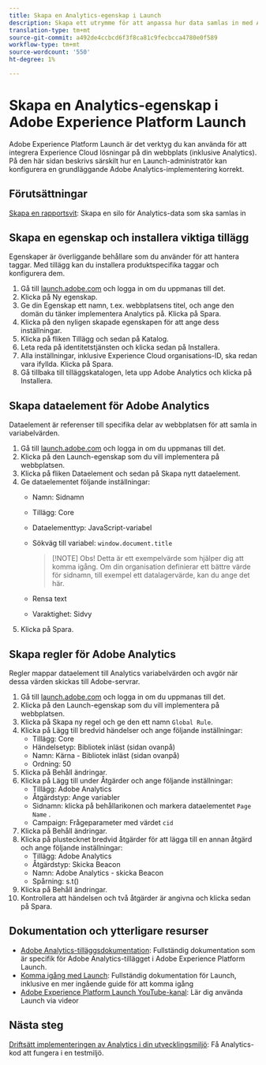 ```yaml
---
title: Skapa en Analytics-egenskap i Launch
description: Skapa ett utrymme för att anpassa hur data samlas in med Adobe Experience Platform Launch.
translation-type: tm+mt
source-git-commit: a492de4ccbcd6f3f8ca81c9fecbcca4780e0f589
workflow-type: tm+mt
source-wordcount: '550'
ht-degree: 1%

---
```



# Skapa en Analytics-egenskap i Adobe Experience Platform Launch

Adobe Experience Platform Launch är det verktyg du kan använda för att integrera Experience Cloud lösningar på din webbplats (inklusive Analytics). På den här sidan beskrivs särskilt hur en Launch-administratör kan konfigurera en grundläggande Adobe Analytics-implementering korrekt.

## Förutsättningar

[Skapa en rapportsvit](/help/admin/admin-console/create-report-suite.md): Skapa en silo för Analytics-data som ska samlas in

## Skapa en egenskap och installera viktiga tillägg

Egenskaper är överliggande behållare som du använder för att hantera taggar. Med tillägg kan du installera produktspecifika taggar och konfigurera dem.

1. Gå till [launch.adobe.com](https://launch.adobe.com) och logga in om du uppmanas till det.
1. Klicka på Ny egenskap.
1. Ge din Egenskap ett namn, t.ex. webbplatsens titel, och ange den domän du tänker implementera Analytics på. Klicka på Spara.
1. Klicka på den nyligen skapade egenskapen för att ange dess inställningar.
1. Klicka på fliken Tillägg och sedan på Katalog.
1. Leta reda på identitetstjänsten och klicka sedan på Installera.
1. Alla inställningar, inklusive Experience Cloud organisations-ID, ska redan vara ifyllda. Klicka på Spara.
1. Gå tillbaka till tilläggskatalogen, leta upp Adobe Analytics och klicka på Installera.

## Skapa dataelement för Adobe Analytics

Dataelement är referenser till specifika delar av webbplatsen för att samla in variabelvärden.

1. Gå till [launch.adobe.com](https://launch.adobe.com) och logga in om du uppmanas till det.
2. Klicka på den Launch-egenskap som du vill implementera på webbplatsen.
3. Klicka på fliken Dataelement och sedan på Skapa nytt dataelement.
4. Ge dataelementet följande inställningar:
   * Namn: Sidnamn
   * Tillägg: Core
   * Dataelementtyp: JavaScript-variabel
   * Sökväg till variabel: `window.document.title`

      >[!NOTE] Obs! Detta är ett exempelvärde som hjälper dig att komma igång. Om din organisation definierar ett bättre värde för sidnamn, till exempel ett datalagervärde, kan du ange det här.
   * Rensa text
   * Varaktighet: Sidvy
5. Klicka på Spara.

## Skapa regler för Adobe Analytics

Regler mappar dataelement till Analytics variabelvärden och avgör när dessa värden skickas till Adobe-servrar.

1. Gå till [launch.adobe.com](https://launch.adobe.com) och logga in om du uppmanas till det.
1. Klicka på den Launch-egenskap som du vill implementera på webbplatsen.
1. Klicka på Skapa ny regel och ge den ett namn `Global Rule`.
1. Klicka på Lägg till bredvid händelser och ange följande inställningar:
   * Tillägg: Core
   * Händelsetyp: Bibliotek inläst (sidan ovanpå)
   * Namn: Kärna - Bibliotek inläst (sidan ovanpå)
   * Ordning: 50
1. Klicka på Behåll ändringar.
1. Klicka på Lägg till under Åtgärder och ange följande inställningar:
   * Tillägg: Adobe Analytics
   * Åtgärdstyp: Ange variabler
   * Sidnamn: klicka på behållarikonen och markera dataelementet `Page Name` .
   * Campaign: Frågeparameter med värdet `cid`
1. Klicka på Behåll ändringar.
1. Klicka på plustecknet bredvid åtgärder för att lägga till en annan åtgärd och ange följande inställningar:
   * Tillägg: Adobe Analytics
   * Åtgärdstyp: Skicka Beacon
   * Namn: Adobe Analytics - skicka Beacon
   * Spårning: s.t()
1. Klicka på Behåll ändringar.
1. Kontrollera att händelsen och två åtgärder är angivna och klicka sedan på Spara.

## Dokumentation och ytterligare resurser

* [Adobe Analytics-tilläggsdokumentation](https://docs.adobelaunch.com/extension-reference/web/adobe-analytics-extension): Fullständig dokumentation som är specifik för Adobe Analytics-tillägget i Adobe Experience Platform Launch.
* [Komma igång med Launch](https://docs.adobelaunch.com/getting-started): Fullständig dokumentation för Launch, inklusive en mer ingående guide för att komma igång
* [Adobe Experience Platform Launch YouTube-kanal](https://www.youtube.com/channel/UCa84ntcvYhPArOBsZIRE2Jw/videos?view=0&amp;shelf_id=0&amp;sort=dd): Lär dig använda Launch via videor

## Nästa steg

[Driftsätt implementeringen av Analytics i din utvecklingsmiljö](deploy-dev.md): Få Analytics-kod att fungera i en testmiljö.
